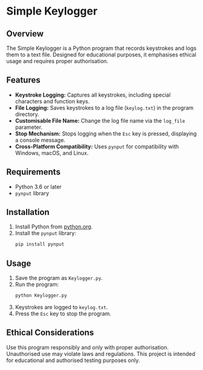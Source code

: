 # Simple Keylogger

## Overview
The Simple Keylogger is a Python program that records keystrokes and logs them to a text file. Designed for educational purposes, it emphasises ethical usage and requires proper authorisation.

## Features

- **Keystroke Logging:** Captures all keystrokes, including special characters and function keys.
- **File Logging:** Saves keystrokes to a log file (`keylog.txt`) in the program directory.
- **Customisable File Name:** Change the log file name via the `log_file` parameter.
- **Stop Mechanism:** Stops logging when the `Esc` key is pressed, displaying a console message.
- **Cross-Platform Compatibility:** Uses `pynput` for compatibility with Windows, macOS, and Linux.

## Requirements
- Python 3.6 or later
- `pynput` library

## Installation
1. Install Python from [python.org](https://www.python.org/).
2. Install the `pynput` library:
   ```bash
   pip install pynput
   ```

## Usage
1. Save the program as `Keylogger.py`.
2. Run the program:
   ```bash
   python Keylogger.py
   ```
3. Keystrokes are logged to `keylog.txt`.
4. Press the `Esc` key to stop the program.

## Ethical Considerations
Use this program responsibly and only with proper authorisation. Unauthorised use may violate laws and regulations. This project is intended for educational and authorised testing purposes only.

